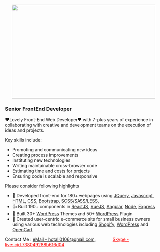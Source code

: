 <p align="center">
  <img width="460" height="300" src="https://miro.medium.com/proxy/0*9N9J9YiGJrISLIBP.png">
</p>

<h3>Senior FrontEnd Developer</h3>
<p>❤Lovely Front-End Web Developer❤ with 7-plus years of experience in collaborating with creative and development teams on the execution of ideas and projects.</p>

<p>Key skills include:</p>
<ul>
  <li>Promoting and communicating new ideas</li>
  <li>Creating process improvements</li>
  <li>Instituting new technologies</li>
  <li>Writing maintainable cross-browser code</li>
  <li>Estimating time and costs for projects</li>
  <li>Ensuring code is scalable and responsive</li>
</ul>

<p>Please consider following highlights</p>
<ul>
  <li>🥇 Developed front-end for 180+ webpages using 
    <a href="http://jquery.com/" alt="jQuery is a fast, small, and feature-rich JavaScript library.">JQuery</a>, 
    <a href="https://www.javascript.com/" alt="25 years of JavaScript">Javascript</a>, 
    <a href="https://html.com/" alt="Hypertext Markup Language is the standard markup language for documents designed to be displayed in a web browser.">HTML</a>, 
    <a href="https://www.w3schools.com/css/" alt="Cascading Style Sheets is a style sheet language used for describing the presentation of a document written in a markup language such as HTML.">CSS</a>, 
    <a href="https://getbootstrap.com/" alt="Bootstrap is a free and open-source CSS framework directed at responsive, mobile-first front-end web development.">Bootstrap</a>, 
    <a href="https://www.ionos.com/digitalguide/websites/web-development/sass/" alt="SASS: next-level CSS?">SCSS/SASS/LESS</a>,
  <li>👍 Built 190+ components in     
    <a href="https://reactjs.org/" alt="React is an open-source, front end, JavaScript library for building user interfaces or UI components.">ReactJS</a>, 
    <a href="https://vuejs.org/" alt="Vue.js is an open-source model–view–viewmodel front end JavaScript framework for building user interfaces and single-page applications.">VueJS</a>, 
    <a href="https://angular.io/" alt="Angular is a TypeScript-based open-source web application framework led by the Angular Team at Google and by a community of individuals and corporations. ">Angular</a>,
    <a href="https://nodejs.org/en/" alt="Node.js® is a JavaScript runtime built on Chrome's V8 JavaScript engine.">Node</a>,
    <a href="https://expressjs.com/" alt="Express - Fast, unopinionated, minimalist web framework for Node.js">Express</a>
  <li>🥊 Built 30+ 
    <a href="https://wordpress.org/themes/" />WordPress</a> 
    Themes and 50+ 
    <a href="https://wordpress.org/plugins/" />WordPress</a> 
    Plugin</li>
  <li>🛒 Created user-centric e-commerce sits for small business owners using various web technologies including 
    <a href="https://www.shopify.com/">Shopify</a>,  
    <a href="https://wordpress.org/">WordPress</a>
  and 
    <a href="https://www.opencart.com/">OpenCart</a>
  </li>
</ul>

<p>Contact Me : 
  <a href="mailto:hotali0106@gmail.com?Subject=Hello hotali7" alt="hotali0106@gmail.com">eMail - hotali0106@gmail.com</a>, 
  <a href="https://join.skype.com/Yaga9dMRI9Vl" alt="live:.cid.738049288b616d04" style="margin-left: 50px; color: red">Skype - live:.cid.738049288b616d04</a>
</p>
